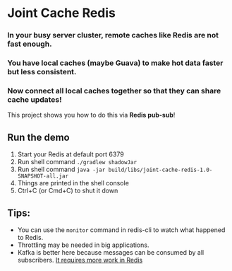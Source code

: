 # Joint Cache Redis

### In your busy server cluster, remote caches like Redis are not fast enough.
### You have local caches (maybe Guava) to make hot data faster but less consistent.
### Now connect all local caches together so that they can share cache updates!

This project shows you how to do this via **Redis pub-sub**!

## Run the demo
1. Start your Redis at default port 6379
2. Run shell command `./gradlew shadowJar`
3. Run shell command `java -jar build/libs/joint-cache-redis-1.0-SNAPSHOT-all.jar`
4. Things are printed in the shell console
5. Ctrl+C (or Cmd+C) to shut it down

## Tips:
- You can use the `monitor` command in redis-cli to watch what happened to Redis.
- Throttling may be needed in big applications.
- Kafka is better here because messages can be consumed by all subscribers.
[It requires more work in Redis](http://blog.radiant3.ca/2013/01/03/reliable-delivery-message-queues-with-redis/)
